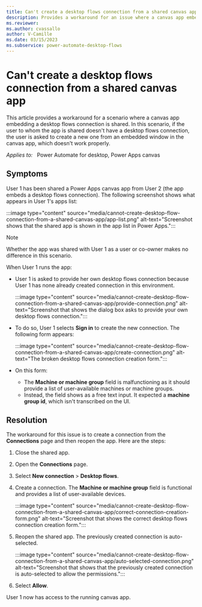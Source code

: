 ```yaml
---
title: Can't create a desktop flows connection from a shared canvas app
description: Provides a workaround for an issue where a canvas app embedding a desktop flows connection is shared.
ms.reviewer: 
ms.author: cvassallo
author: V-Camille
ms.date: 03/15/2023
ms.subservice: power-automate-desktop-flows
---
```

# Can't create a desktop flows connection from a shared canvas app

This article provides a workaround for a scenario where a canvas app embedding a desktop flows connection is shared. In this scenario, if the user to whom the app is shared doesn't have a desktop flows connection, the user is asked to create a new one from an embedded window in the canvas app, which doesn't work properly.

_Applies to:_ &nbsp; Power Automate for desktop, Power Apps canvas

## Symptoms

User 1 has been shared a Power Apps canvas app from User 2 (the app embeds a desktop flows connection). The following screenshot shows what appears in User 1's apps list:

:::image type="content" source="media/cannot-create-desktop-flow-connection-from-a-shared-canvas-app/app-list.png" alt-text="Screenshot shows that the shared app is shown in the app list in Power Apps.":::

> [!NOTE]
> Whether the app was shared with User 1 as a user or co-owner makes no difference in this scenario.

When User 1 runs the app:

- User 1 is asked to provide her own desktop flows connection because User 1 has none already created connection in this environment.

  :::image type="content" source="media/cannot-create-desktop-flow-connection-from-a-shared-canvas-app/provide-connection.png" alt-text="Screenshot that shows the dialog box asks to provide your own desktop flows connection.":::

- To do so, User 1 selects **Sign in** to create the new connection. The following form appears:

  :::image type="content" source="media/cannot-create-desktop-flow-connection-from-a-shared-canvas-app/create-connection.png" alt-text="The broken desktop flows connection creation form.":::

- On this form:

  - The **Machine or machine group** field is malfunctioning as it should provide a list of user-available machines or machine groups.
  - Instead, the field shows as a free text input. It expected a **machine group id**, which isn't transcribed on the UI.

## Resolution

The workaround for this issue is to create a connection from the **Connections** page and then reopen the app. Here are the steps:

1. Close the shared app.
2. Open the **Connections** page.
3. Select **New connection** > **Desktop flows**.
4. Create a connection. The **Machine or machine group** field is functional and provides a list of user-available devices.

   :::image type="content" source="media/cannot-create-desktop-flow-connection-from-a-shared-canvas-app/correct-connection-creation-form.png" alt-text="Screenshot that shows the correct desktop flows connection creation form.":::

5. Reopen the shared app. The previously created connection is auto-selected.

   :::image type="content" source="media/cannot-create-desktop-flow-connection-from-a-shared-canvas-app/auto-selected-connection.png" alt-text="Screenshot that shows that the previously created connection is auto-selected to allow the permissions.":::

6. Select **Allow**.

User 1 now has access to the running canvas app.
